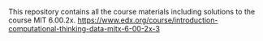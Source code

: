 This repository contains all the course materials including solutions to the course MIT 6.00.2x.
https://www.edx.org/course/introduction-computational-thinking-data-mitx-6-00-2x-3
